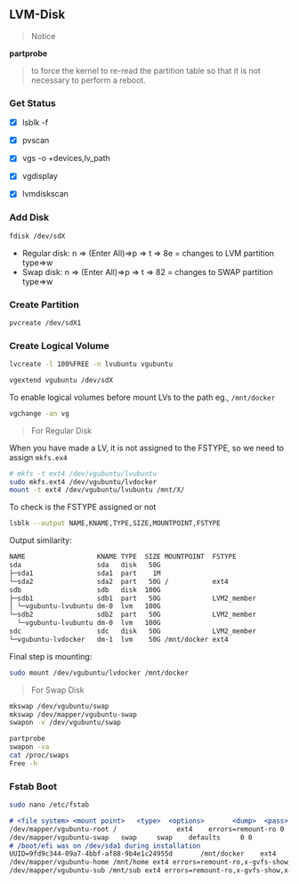 
## LVM-Disk

> Notice

**partprobe**
> to force the kernel to re-read the partition table so that it is not necessary to perform a reboot.

### Get Status

- [x] lsblk -f

- [x] pvscan

- [x] vgs -o +devices,lv_path

- [x] vgdisplay

- [x] lvmdiskscan

### Add Disk

```bash
fdisk /dev/sdX
```

- Regular disk: n => (Enter All)=>p => t => 8e = changes to LVM partition type=>w
- Swap disk: n => (Enter All)=>p => t => 82 = changes to SWAP partition type=>w

### Create Partition

```bash
pvcreate /dev/sdX1
```

### Create Logical Volume

```bash
lvcreate -l 100%FREE -n lvubuntu vgubuntu
```

```bash
vgextend vgubuntu /dev/sdX
```

To enable logical volumes before mount LVs to the path eg., `/mnt/docker`

```bash
vgchange -an vg
```

> For Regular Disk

When you have made a LV, it is not assigned to the FSTYPE, so we need to assign `mkfs.ex4`

```bash
# mkfs -t ext4 /dev/vgubuntu/lvubuntu
sudo mkfs.ext4 /dev/vgubuntu/lvdocker
mount -t ext4 /dev/vgubuntu/lvubuntu /mnt/X/
```

To check is the FSTYPE assigned or not

```bash
lsblk --output NAME,KNAME,TYPE,SIZE,MOUNTPOINT,FSTYPE
```

Output similarity:

```md
NAME                  KNAME TYPE  SIZE MOUNTPOINT  FSTYPE
sda                   sda   disk   50G
├─sda1                sda1  part    1M
└─sda2                sda2  part   50G /           ext4
sdb                   sdb   disk  100G
├─sdb1                sdb1  part   50G             LVM2_member
│ └─vgubuntu-lvubuntu dm-0  lvm   100G
└─sdb2                sdb2  part   50G             LVM2_member
  └─vgubuntu-lvubuntu dm-0  lvm   100G
sdc                   sdc   disk   50G             LVM2_member
└─vgubuntu-lvdocker   dm-1  lvm    50G /mnt/docker ext4
```

Final step is mounting:

```bash
sudo mount /dev/vgubuntu/lvdocker /mnt/docker
```

> For Swap Disk

```bash
mkswap /dev/vgubuntu/swap
mkswap /dev/mapper/vgubuntu-swap
swapon -v /dev/vgubuntu/swap
```

```bash
partprobe
swapon -va
cat /proc/swaps
Free -h
```

### Fstab Boot

```bash
sudo nano /etc/fstab
```

```md
# <file system> <mount point>   <type>  <options>       <dump>  <pass>
/dev/mapper/vgubuntu-root /               ext4    errors=remount-ro 0       1
/dev/mapper/vgubuntu-swap   swap     swap    defaults     0 0
# /boot/efi was on /dev/sda1 during installation
UUID=9fd9c344-09a7-4bbf-af88-9b4e1c24955d       /mnt/docker    ext4    defaults        0       2
/dev/mapper/vgubuntu-home /mnt/home ext4 errors=remount-ro,x-gvfs-show,x-udisks-auth,x-gvfs-name=mnt-home 0 1
/dev/mapper/vgubuntu-sub /mnt/sub ext4 errors=remount-ro,x-gvfs-show,x-udisks-auth,x-gvfs-name=mnt-sub 0 1
```
